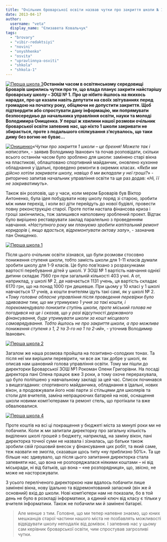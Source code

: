 ```yaml
---
title: "Очільник броварської освіти назвав чутки про закриття школи № 1 брехнею"
date: 2013-04-17
author: 
  username: "veta"
  display_name: "Єлизавета Ковальчук"
tags: 
  - "brovary"
  - "vibir-redaktsiyi"
  - "novini"
  - "onyshhenko"
  - "osvita"
  - "upravlinnya-osviti"
  - "shkola"
  - "shkola-1"
---
```


[![Перша школа 3](https://mpz.brovary.org/wp-content/uploads/2013/04/Persha-shkola-3.jpg)](https://mpz.brovary.org/wp-content/uploads/2013/04/Persha-shkola-3.jpg)**Останнім часом в освітянському середовищі Броварів ширились чутки про те, що влада планує закрити найстарішу броварську школу – ЗОШ № 1. Про це нібито йшлось на якихось нарадах, про це казали навіть депутати на своїх звітуваннях перед громадою на початку року, обіцяючи не допустити закриття. Щоб підтвердити або спростувати дану інформацію, ми попрямувати безпосередньо до начальника управління освіти, науки та молоді Володимира Онищенка. У перші ж хвилини нашої розмови очільник броварської освіти запевнив нас, що ніхто 1 школи закривати не збирається, проте з подальшого спілкування з’ясувалось, що таки диму без вогню не буває…**

[![Онищенко](https://mpz.brovary.org/wp-content/uploads/2013/04/Onishhenko.png)](https://mpz.brovary.org/wp-content/uploads/2013/04/Onishhenko.png)«_Чутки про закриття 1 школи – це брехня! Можете так і написати_», - заявив Володимир Іванович та почав розповідати, скільки всього останнім часом було зроблено для школи: замінено старі вікна на пластикові, облаштовано спортивний майданчик, оновлено кухонне обладнання у їдальні, проведено ремонти в окремих класах. «_Якби ми дійсно хотіли закривати школу, навіщо б ми вкладали у неї гроші?_» - риторично запитав начальник управління освіти та ще раз додав: «_Ні, її не закриватимуть_».

Також він розповів, що у часи, коли мером Броварів був Віктор Антоненко, була ідея побудувати нову школу поряд зі старою, зробити між ними перехід, і коли всі діти перейдуть до нової будівлі, провести повну реконструкцію старої. Проте потім настала фінансова криза і гроші закінчились, тож залишився наполовину зроблений проект. Відтак було вирішено реставрувати заклад паралельно з проведенням навчання. «_Наступного року ми плануємо зробити капітальний ремонт коридорів і, якщо вдасться, відремонтувати актову залу_», - зазначив пан Онищенко.

[![Перша школа 1](https://mpz.brovary.org/wp-content/uploads/2013/04/Persha-shkola-1.jpg)](https://mpz.brovary.org/wp-content/uploads/2013/04/Persha-shkola-1.jpg)

Після цього очільник освіти зізнався, що були розмови стосовно пониження ступеня школи, тобто замість школи для 1-11 класів думали зробити школу для 1-9 класів. Це було пов’язано з розрахунками вартості перебування дітей у школі. У ЗОШ № 1 вартість навчання однієї дитини складає 7560 грн при загальній кількості 403 учні. А от, наприклад, у школі № 2, де навчається 1131 учень, ця вартість складає 6170 грн, що на понад 1000 грн дешевше. При цьому у 10 класі у 1 школі навчається 17 учнів, а кошти вчителям ідуть такі самі, як у школі № 2. «_Тому головне обласне управління після проведення перевірки було здивоване тим, що ми утримуємо 1 учня за такі кошти, і порекомендувало понизити ступінь школи, проте міський голова не погодився на це і сказав, що у разі відсутності державного фінансування, буде утримувати школи за кошт місцевого самоврядування. Тобто йшлось не про закриття школи, а про можливе пониження ступеня з 1, 2 та 3-го на 1 та 2-ий_», - уточнив Володимир Іванович.

[![Перша школа 2](https://mpz.brovary.org/wp-content/uploads/2013/04/Persha-shkola-2.jpg)](https://mpz.brovary.org/wp-content/uploads/2013/04/Persha-shkola-2.jpg)

Загалом же наша розмова пройшла на позитивно-солодких тонах. Та після неї ми вирішили перевірити, чи все аж так добре у школі, як описав нам шановний голова управління освіти. Тому ми пішли до директорки Броварської ЗОШ №1 Рокоман Олени Григорівни. На посаді директора пані Олена працює вже 3 роки, а тому охоче перерахувала, що було поліпшено у навчальному закладі за цей час. Список починався з вищезгаданих: спортивного майданчика, обладнання в їдальні, нових вікон, а продовжували його нові парти зі стільцями для школярів та столи для вчителів, заміна непрацюючих батарей на нові, оснащення школи новими комп’ютерами та ремонт стель, що протікали та вже обвалювалися.

[![Перша школа 4](https://mpz.brovary.org/wp-content/uploads/2013/04/Persha-shkola-4.jpg)](https://mpz.brovary.org/wp-content/uploads/2013/04/Persha-shkola-4.jpg)

Проте коштів на всі ці покращення у бюджеті міста за минулі роки ми не побачили. Коли ж ми запитали директорку про загальну кількість виділених школі грошей з бюджету, наприклад, на заміну вікон, пані директорка точної суми не назвала і зізналась, що батьки також зробили свій грошовий внесок у фінансування цих робіт, та який саме, теж назвати не змогла, сказавши щось типу «ну приблизно 50%». Та ще більше нас здивувало, що після цього запитання директорка стала запевняти нас, що вона не розпоряджалася ніякими коштами – ні від міськради, ні від батьків, що вона – «не розпорядниця», що, звісно, не може не насторожувати.

З усього переліченого директоркою нам вдалось побачити лише замінені вікна, нову їдальню та відремонтований запасний (він же й основний) вхід до школи. Нові комп’ютери нам не показали, бо в той день не було в розкладі інформатики, а єдиний ключ від класу є тільки у вчителя інформатики. Також не побачили ми й замінені батареї.

> Але менше з тим. Головне, що ми тепер напевне знаємо, що юних мешканців старої частини нашого міста не позбавлять можливості відвідувати школу неподалік від домівок. І запевнив нас у цьому сам керівник броварської освіти, чим спростував загрозливі чутки.
